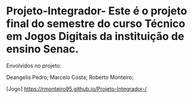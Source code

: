# Projeto-Integrador- Este é o projeto final do semestre do curso Técnico em Jogos Digitais da instituição de ensino Senac.

Envolvidos no projeto:

Deangelis Pedro;
Marcelo Costa;
Roberto Monteiro;

[Jogo] https://rmonteiro95.github.io/Projeto-Integrador-/
